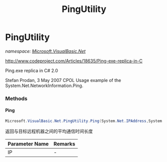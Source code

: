 ﻿---
title: PingUtility
---

# PingUtility
_namespace: [Microsoft.VisualBasic.Net](N-Microsoft.VisualBasic.Net.html)_

http://www.codeproject.com/Articles/18635/Ping-exe-replica-in-C
 
 Ping.exe replica in C# 2.0

 Stefan Prodan, 3 May 2007 CPOL
 Usage example of the System.Net.NetworkInformation.Ping.



### Methods

#### Ping
```csharp
Microsoft.VisualBasic.Net.PingUtility.Ping(System.Net.IPAddress,System.UInt32)
```
返回与目标远程机器之间的平均通信时间长度

|Parameter Name|Remarks|
|--------------|-------|
|IP|-|



